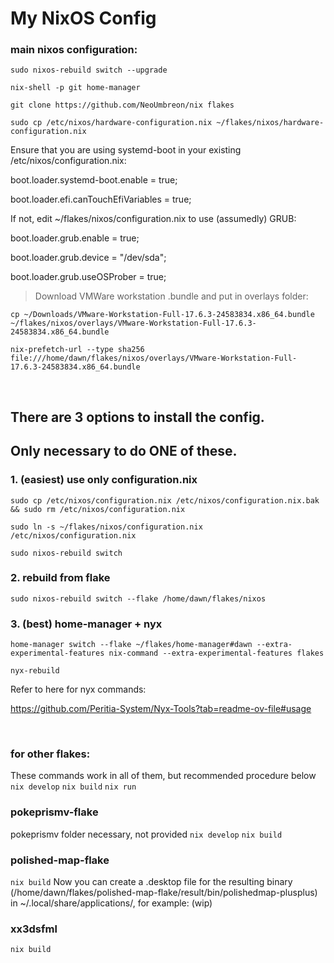 # My NixOS Config

### main nixos configuration:

`sudo nixos-rebuild switch --upgrade`

`nix-shell -p git home-manager`

`git clone https://github.com/NeoUmbreon/nix flakes`

`sudo cp /etc/nixos/hardware-configuration.nix ~/flakes/nixos/hardware-configuration.nix`

Ensure that you are using systemd-boot in your existing /etc/nixos/configuration.nix:

boot.loader.systemd-boot.enable = true;

boot.loader.efi.canTouchEfiVariables = true;


If not, edit ~/flakes/nixos/configuration.nix to use (assumedly) GRUB:

boot.loader.grub.enable = true;

boot.loader.grub.device = "/dev/sda";

boot.loader.grub.useOSProber = true;

> Download VMWare workstation .bundle and put in overlays folder:

`cp ~/Downloads/VMware-Workstation-Full-17.6.3-24583834.x86_64.bundle ~/flakes/nixos/overlays/VMware-Workstation-Full-17.6.3-24583834.x86_64.bundle`

`nix-prefetch-url --type sha256 file:///home/dawn/flakes/nixos/overlays/VMware-Workstation-Full-17.6.3-24583834.x86_64.bundle`

<br/>

## There are 3 options to install the config. 
## Only necessary to do ONE of these.

### 1. (easiest) use only configuration.nix
`sudo cp /etc/nixos/configuration.nix /etc/nixos/configuration.nix.bak && sudo rm /etc/nixos/configuration.nix`

`sudo ln -s ~/flakes/nixos/configuration.nix /etc/nixos/configuration.nix`

`sudo nixos-rebuild switch`

### 2. rebuild from flake
`sudo nixos-rebuild switch --flake /home/dawn/flakes/nixos`

### 3. (best) home-manager + nyx
`home-manager switch --flake ~/flakes/home-manager#dawn --extra-experimental-features nix-command --extra-experimental-features flakes`

`nyx-rebuild`

Refer to here for nyx commands:

https://github.com/Peritia-System/Nyx-Tools?tab=readme-ov-file#usage

<br/>

### for other flakes:
These commands work in all of them, but recommended procedure below
`nix develop`
`nix build`
`nix run`

### pokeprismv-flake
pokeprismv folder necessary, not provided
`nix develop`
`nix build`

### polished-map-flake
`nix build`
Now you can create a .desktop file for the resulting binary (/home/dawn/flakes/polished-map-flake/result/bin/polishedmap-plusplus) in ~/.local/share/applications/, for example:
(wip)

### xx3dsfml
`nix build`
